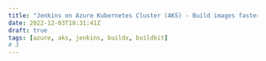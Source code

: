 ```yaml
---
title: "Jenkins on Azure Kubernetes Cluster (AKS) - Build images faster with BUILDKIT, KANIKO, JIB and caching in azure file and blobs"
date: 2022-12-03T18:31:41Z
draft: true
tags: [azure, aks, jenkins, buildx, buildkit]
# 3
---
```

